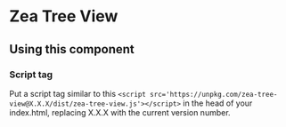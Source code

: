 # Zea Tree View

## Using this component

### Script tag

Put a script tag similar to this `<script src='https://unpkg.com/zea-tree-view@X.X.X/dist/zea-tree-view.js'></script>` in the head of your index.html, replacing X.X.X with the current version number.
